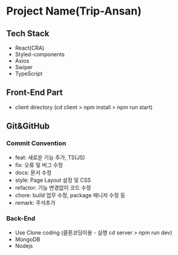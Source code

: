 # Project Name(Trip-Ansan)

## Tech Stack

- React(CRA)
- Styled-components
- Axios
- Swiper
- TypeScript

## Front-End Part

- client directory (cd client > npm install > npm run start)

## Git&GitHub

### Commit Convention

- feat: 새로운 기능 추가, TS(JS)
- fix: 오류 및 버그 수정
- docs: 문서 수정
- style: Page Layout 설정 및 CSS
- refactor: 기능 변경없이 코드 수정
- chore: build 업무 수정, package 매니저 수정 등
- remark: 주석추가

### Back-End

- Use Clone coding (클론코딩이용 - 실행 cd server > npm run dev)
- MongoDB
- Nodejs
